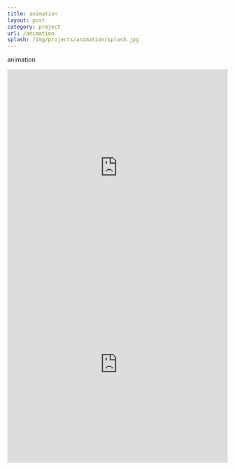 ```yaml
---
title: animation
layout: post
category: project
url: /animation
splash: /img/projects/animation/splash.jpg
---
```


animation

<iframe src="http://player.vimeo.com/video/63403523" width="100%" height="450" frameborder="0" webkitallowfullscreen="webkitAllowFullScreen" mozallowfullscreen="mozallowfullscreen" allowfullscreen="allowFullScreen" class='space-bottom4'> </iframe>



<iframe src="http://player.vimeo.com/video/59695294" width="100%" height="450" frameborder="0" webkitallowfullscreen="webkitAllowFullScreen" mozallowfullscreen="mozallowfullscreen" allowfullscreen="allowFullScreen"> </iframe>